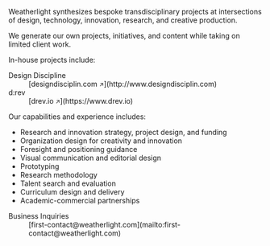<div class="container container-narrow py-5 mx-auto">

<div class="row mb-5" markdown="1">

Weatherlight synthesizes bespoke transdisciplinary projects at intersections of design, technology, innovation, research, and creative production.

We generate our own projects, initiatives, and content while taking on limited client work.

</div><!-- .row -->


<div class="row mb-5" markdown="1">

In-house projects include:

<dl class="row">

<dt class="col-4">
Design Discipline
</dt>
<dd class="col-8" markdown="1">
[designdisciplin.com <small>&#x2197;&#xfe0e;</small>](http://www.designdisciplin.com)
</dd>

<dt class="col-4">
d:rev
</dt>
<dd class="col-8" markdown="1">
[drev.io <small>&#x2197;&#xfe0e;</small>](https://www.drev.io)
</dd>

</dl>

</div><!-- .row -->


<div class="row mb-3 small" markdown="1">

Our capabilities and experience includes:

- Research and innovation strategy, project design, and funding
- Organization design for creativity and innovation
- Foresight and positioning guidance
- Visual communication and editorial design
- Prototyping
- Research methodology
- Talent search and evaluation
- Curriculum design and delivery
- Academic-commercial partnerships

</div><!-- .row -->


<dl class="row mb-5 small">
<dt class="col-4">
Business Inquiries
</dt>
<dd class="col-8" markdown="1">
[first-contact@weatherlight.com](mailto:first-contact@weatherlight.com)
</dd>
</dl>


</div><!-- .container -->
